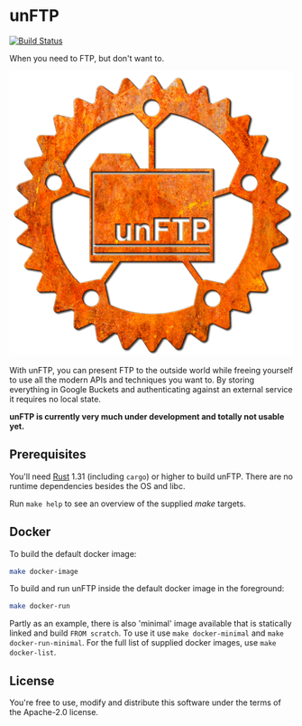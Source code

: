 # unFTP

[![Build Status](https://travis-ci.org/bolcom/unFTP.svg)](https://travis-ci.org/bolcom/unFTP)

When you need to FTP, but don't want to.

![logo](logo512.png)

With unFTP, you can present FTP to the outside world while freeing yourself to use all the modern APIs and techniques you want to.
By storing everything in Google Buckets and authenticating against an external service it requires no local state.

**unFTP is currently very much under development and totally not usable yet.**

## Prerequisites

You'll need [Rust](https://rust-lang.org) 1.31 (including `cargo`) or higher to build unFTP.
There are no runtime dependencies besides the OS and libc.

Run `make help` to see an overview of the supplied *make* targets.

## Docker

To build the default docker image:

```sh
make docker-image
```

To build and run unFTP inside the default docker image in the foreground:

```sh
make docker-run
```

Partly as an example, there is also 'minimal' image available that is statically linked and build `FROM scratch`. To use it use `make docker-minimal` and `make docker-run-minimal`.
For the full list of supplied docker images, use `make docker-list`.

## License

You're free to use, modify and distribute this software under the terms of the Apache-2.0 license.
